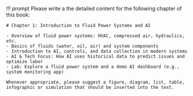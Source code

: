 !!! prompt
    Please write a the detailed content for the following chapter of this book:

    # Chapter 1: Introduction to Fluid Power Systems and AI

    - Overview of fluid power systems: HVAC, compressed air, hydraulics, etc.
    - Basics of fluids (water, oil, air) and system components
    - Introduction to AI, controls, and data collection in modern systems
    - AI & Tech Focus: How AI uses historical data to predict issues and optimize labor
    - Lab: Explore a fluid power system and a demo AI dashboard (e.g., system monitoring app)

    Whenever appropriate, please suggest a figure, diagram, list, table, infographic or simulation that should be inserted into the text.